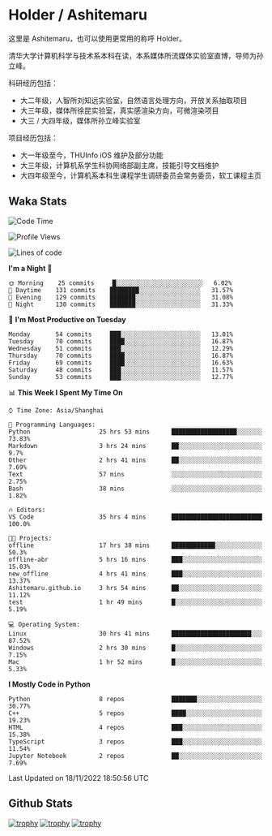 # Holder / Ashitemaru

这里是 Ashitemaru，也可以使用更常用的称呼 Holder。

清华大学计算机科学与技术系本科在读，本系媒体所流媒体实验室直博，导师为孙立峰。

科研经历包括：

- 大二年级，人智所刘知远实验室，自然语言处理方向，开放关系抽取项目
- 大三年级，媒体所徐昆实验室，真实感渲染方向，可微渲染项目
- 大三 / 大四年级，媒体所孙立峰实验室

项目经历包括：

- 大一年级至今，THUInfo iOS 维护及部分功能
- 大三年级，计算机系学生科协网络部副主席，技能引导文档维护
- 大四年级至今，计算机系本科生课程学生调研委员会常务委员，软工课程主页

## Waka Stats

<!--START_SECTION:waka-->
![Code Time](http://img.shields.io/badge/Code%20Time-213%20hrs%2049%20mins-blue)

![Profile Views](http://img.shields.io/badge/Profile%20Views-3-blue)

![Lines of code](https://img.shields.io/badge/From%20Hello%20World%20I%27ve%20Written-328%20Thousand%20lines%20of%20code-blue)

**I'm a Night 🦉** 

```text
🌞 Morning    25 commits     █░░░░░░░░░░░░░░░░░░░░░░░░   6.02% 
🌆 Daytime    131 commits    ████████░░░░░░░░░░░░░░░░░   31.57% 
🌃 Evening    129 commits    ███████░░░░░░░░░░░░░░░░░░   31.08% 
🌙 Night      130 commits    ███████░░░░░░░░░░░░░░░░░░   31.33%

```
📅 **I'm Most Productive on Tuesday** 

```text
Monday       54 commits     ███░░░░░░░░░░░░░░░░░░░░░░   13.01% 
Tuesday      70 commits     ████░░░░░░░░░░░░░░░░░░░░░   16.87% 
Wednesday    51 commits     ███░░░░░░░░░░░░░░░░░░░░░░   12.29% 
Thursday     70 commits     ████░░░░░░░░░░░░░░░░░░░░░   16.87% 
Friday       69 commits     ████░░░░░░░░░░░░░░░░░░░░░   16.63% 
Saturday     48 commits     ███░░░░░░░░░░░░░░░░░░░░░░   11.57% 
Sunday       53 commits     ███░░░░░░░░░░░░░░░░░░░░░░   12.77%

```


📊 **This Week I Spent My Time On** 

```text
⌚︎ Time Zone: Asia/Shanghai

💬 Programming Languages: 
Python                   25 hrs 53 mins      ██████████████████░░░░░░░   73.83% 
Markdown                 3 hrs 24 mins       ██░░░░░░░░░░░░░░░░░░░░░░░   9.7% 
Other                    2 hrs 41 mins       ██░░░░░░░░░░░░░░░░░░░░░░░   7.69% 
Text                     57 mins             ░░░░░░░░░░░░░░░░░░░░░░░░░   2.75% 
Bash                     38 mins             ░░░░░░░░░░░░░░░░░░░░░░░░░   1.82%

🔥 Editors: 
VS Code                  35 hrs 4 mins       █████████████████████████   100.0%

🐱‍💻 Projects: 
offline                  17 hrs 38 mins      ████████████░░░░░░░░░░░░░   50.3% 
offline-abr              5 hrs 16 mins       ███░░░░░░░░░░░░░░░░░░░░░░   15.03% 
new_offline              4 hrs 41 mins       ███░░░░░░░░░░░░░░░░░░░░░░   13.37% 
Ashitemaru.github.io     3 hrs 54 mins       ██░░░░░░░░░░░░░░░░░░░░░░░   11.12% 
test                     1 hr 49 mins        █░░░░░░░░░░░░░░░░░░░░░░░░   5.19%

💻 Operating System: 
Linux                    30 hrs 41 mins      ██████████████████████░░░   87.52% 
Windows                  2 hrs 30 mins       █░░░░░░░░░░░░░░░░░░░░░░░░   7.15% 
Mac                      1 hr 52 mins        █░░░░░░░░░░░░░░░░░░░░░░░░   5.33%

```

**I Mostly Code in Python** 

```text
Python                   8 repos             ███████░░░░░░░░░░░░░░░░░░   30.77% 
C++                      5 repos             ████░░░░░░░░░░░░░░░░░░░░░   19.23% 
HTML                     4 repos             ███░░░░░░░░░░░░░░░░░░░░░░   15.38% 
TypeScript               3 repos             ███░░░░░░░░░░░░░░░░░░░░░░   11.54% 
Jupyter Notebook         2 repos             ██░░░░░░░░░░░░░░░░░░░░░░░   7.69%

```



 Last Updated on 18/11/2022 18:50:56 UTC
<!--END_SECTION:waka-->

## Github Stats

[![trophy](https://github-profile-trophy.vercel.app/?username=Ashitemaru&column=7)](https://github.com/Ashitemaru)
[![trophy](https://github-readme-stats.vercel.app/api?username=Ashitemaru&show_icons=true&include_all_commits=true)](https://github.com/Ashitemaru)
[![trophy](https://github-readme-stats.vercel.app/api/top-langs/?username=Ashitemaru&layout=compact)](https://github.com/Ashitemaru)

<!--
**Ashitemaru/Ashitemaru** is a ✨ _special_ ✨ repository because its `README.md` (this file) appears on your GitHub profile.

Here are some ideas to get you started:

- 🔭 I’m currently working on ...
- 🌱 I’m currently learning ...
- 👯 I’m looking to collaborate on ...
- 🤔 I’m looking for help with ...
- 💬 Ask me about ...
- 📫 How to reach me: ...
- 😄 Pronouns: ...
- ⚡ Fun fact: ...
-->
